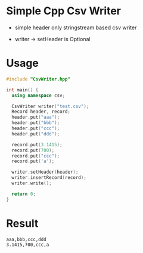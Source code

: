 # Simple Cpp Csv Writer
* simple header only stringstream based csv writer

* writer -> setHeader is Optional

# Usage
```cpp
#include "CsvWriter.hpp"

int main() {
  using namespace csv;

  CsvWriter writer("test.csv");
  Record header, record;
  header.put("aaa");
  header.put("bbb");
  header.put("ccc");
  header.put("ddd");

  record.put(3.1415);
  record.put(700);
  record.put("ccc");
  record.put('a');

  writer.setHeader(header);
  writer.insertRecord(record);
  writer.write();

  return 0;
}
```

# Result
```
aaa,bbb,ccc,ddd
3.1415,700,ccc,a

```